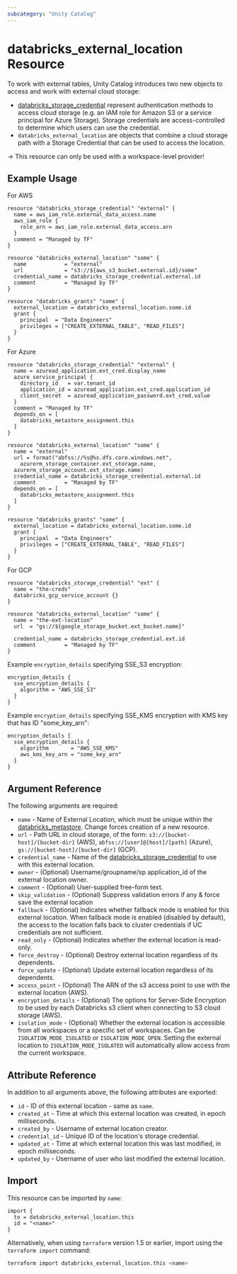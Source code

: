 ```yaml
---
subcategory: "Unity Catalog"
---
```

# databricks_external_location Resource

To work with external tables, Unity Catalog introduces two new objects to access and work with external cloud storage:

- [databricks_storage_credential](storage_credential.md) represent authentication methods to access cloud storage (e.g. an IAM role for Amazon S3 or a service principal for Azure Storage). Storage credentials are access-controlled to determine which users can use the credential.
- `databricks_external_location` are objects that combine a cloud storage path with a Storage Credential that can be used to access the location.

-> This resource can only be used with a workspace-level provider!

## Example Usage

For AWS

```hcl
resource "databricks_storage_credential" "external" {
  name = aws_iam_role.external_data_access.name
  aws_iam_role {
    role_arn = aws_iam_role.external_data_access.arn
  }
  comment = "Managed by TF"
}

resource "databricks_external_location" "some" {
  name            = "external"
  url             = "s3://${aws_s3_bucket.external.id}/some"
  credential_name = databricks_storage_credential.external.id
  comment         = "Managed by TF"
}

resource "databricks_grants" "some" {
  external_location = databricks_external_location.some.id
  grant {
    principal  = "Data Engineers"
    privileges = ["CREATE_EXTERNAL_TABLE", "READ_FILES"]
  }
}
```

For Azure

```hcl
resource "databricks_storage_credential" "external" {
  name = azuread_application.ext_cred.display_name
  azure_service_principal {
    directory_id   = var.tenant_id
    application_id = azuread_application.ext_cred.application_id
    client_secret  = azuread_application_password.ext_cred.value
  }
  comment = "Managed by TF"
  depends_on = [
    databricks_metastore_assignment.this
  ]
}

resource "databricks_external_location" "some" {
  name = "external"
  url = format("abfss://%s@%s.dfs.core.windows.net",
    azurerm_storage_container.ext_storage.name,
  azurerm_storage_account.ext_storage.name)
  credential_name = databricks_storage_credential.external.id
  comment         = "Managed by TF"
  depends_on = [
    databricks_metastore_assignment.this
  ]
}

resource "databricks_grants" "some" {
  external_location = databricks_external_location.some.id
  grant {
    principal  = "Data Engineers"
    privileges = ["CREATE_EXTERNAL_TABLE", "READ_FILES"]
  }
}
```

For GCP

```hcl
resource "databricks_storage_credential" "ext" {
  name = "the-creds"
  databricks_gcp_service_account {}
}

resource "databricks_external_location" "some" {
  name = "the-ext-location"
  url  = "gs://${google_storage_bucket.ext_bucket.name}"

  credential_name = databricks_storage_credential.ext.id
  comment         = "Managed by TF"
}
```

Example `encryption_details` specifying SSE_S3 encryption:

```hcl
encryption_details {
  sse_encryption_details {
    algorithm = "AWS_SSE_S3"
  }
}
```

Example `encryption_details` specifying SSE_KMS encryption with KMS key that has ID "some_key_arn":

```hcl
encryption_details {
  sse_encryption_details {
    algorithm       = "AWS_SSE_KMS"
    aws_kms_key_arn = "some_key_arn"
  }
}
```

## Argument Reference

The following arguments are required:

- `name` - Name of External Location, which must be unique within the [databricks_metastore](metastore.md). Change forces creation of a new resource.
- `url` - Path URL in cloud storage, of the form: `s3://[bucket-host]/[bucket-dir]` (AWS), `abfss://[user]@[host]/[path]` (Azure), `gs://[bucket-host]/[bucket-dir]` (GCP).
- `credential_name` - Name of the [databricks_storage_credential](storage_credential.md) to use with this external location.
- `owner` - (Optional) Username/groupname/sp application_id of the external location owner.
- `comment` - (Optional) User-supplied free-form text.
- `skip_validation` - (Optional) Suppress validation errors if any & force save the external location
- `fallback` - (Optional) Indicates whether fallback mode is enabled for this external location. When fallback mode is enabled (disabled by default), the access to the location falls back to cluster credentials if UC credentials are not sufficient.
- `read_only` - (Optional) Indicates whether the external location is read-only.
- `force_destroy` - (Optional) Destroy external location regardless of its dependents.
- `force_update` - (Optional) Update external location regardless of its dependents.
- `access_point` - (Optional) The ARN of the s3 access point to use with the external location (AWS).
- `encryption_details` - (Optional) The options for Server-Side Encryption to be used by each Databricks s3 client when connecting to S3 cloud storage (AWS).
- `isolation_mode` - (Optional) Whether the external location is accessible from all workspaces or a specific set of workspaces. Can be `ISOLATION_MODE_ISOLATED` or `ISOLATION_MODE_OPEN`. Setting the external location to `ISOLATION_MODE_ISOLATED` will automatically allow access from the current workspace.

## Attribute Reference

In addition to all arguments above, the following attributes are exported:

- `id` - ID of this external location - same as `name`.
- `created_at` - Time at which this external location was created, in epoch milliseconds.
- `created_by` -  Username of external location creator.
- `credential_id` - Unique ID of the location's storage credential.
- `updated_at` - Time at which external location this was last modified, in epoch milliseconds.
- `updated_by` - Username of user who last modified the external location.

## Import

This resource can be imported by `name`:

```hcl
import {
  to = databricks_external_location.this
  id = "<name>"
}
```

Alternatively, when using `terraform` version 1.5 or earlier, import using the `terraform import` command:

```bash
terraform import databricks_external_location.this <name>
```
